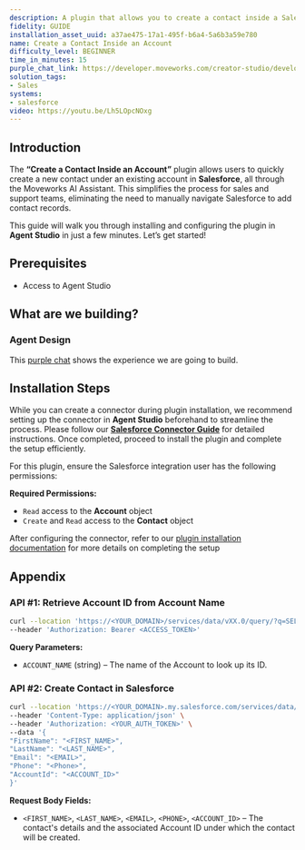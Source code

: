 ```yaml
---
description: A plugin that allows you to create a contact inside a Salesforce account.
fidelity: GUIDE
installation_asset_uuid: a37ae475-17a1-495f-b6a4-5a6b3a59e780
name: Create a Contact Inside an Account
difficulty_level: BEGINNER
time_in_minutes: 15
purple_chat_link: https://developer.moveworks.com/creator-studio/developer-tools/purple-chat?conversation=%7B%22startTimestamp%22%3A%2211%3A43+AM%22%2C%22messages%22%3A%5B%7B%22parts%22%3A%5B%7B%22richText%22%3A%22%3Cp%3EI+need+to+create+a+new+contact+in+Salesforce.%3Cbr%3E%3C%2Fp%3E%22%7D%5D%2C%22role%22%3A%22user%22%7D%2C%7B%22parts%22%3A%5B%7B%22richText%22%3A%22%3Cp%3ESure%21+I+can+help+with+that.+Please+provide+the+contact%27s+name%2C+email%2C+phone+number%2C+and+the+associated+account.%3Cbr%3E%3C%2Fp%3E%22%7D%5D%2C%22role%22%3A%22assistant%22%7D%2C%7B%22parts%22%3A%5B%7B%22richText%22%3A%22%3Cp%3EName%3A+John+Doe%3Cbr%3EEmail%3A+john.doe%40abcinc.com%3Cbr%3EPhone%3A+%2B9876543210%3Cbr%3EAccount%3A+ABC+Inc.%3Cbr%3E%3C%2Fp%3E%22%7D%5D%2C%22role%22%3A%22user%22%7D%2C%7B%22parts%22%3A%5B%7B%22reasoningSteps%22%3A%5B%7B%22richText%22%3A%22Creates+a+new+contact+in+Salesforce+with+the+provided+details.%22%2C%22status%22%3A%22success%22%7D%5D%7D%2C%7B%22richText%22%3A%22%3Cp%3EThe+new+contact+for+John+Doe+at+ABC+Inc.+has+been+successfully+created.%3Cbr%3E%3C%2Fp%3E%22%7D%2C%7B%22richText%22%3A%22%3Cb%3E%3Cp%3ENew+Contact+Created%3Cbr%3E%3C%2Fp%3E%3C%2Fb%3E%3Cbr%3E%3Cp%3E%3Cb%3EName%3A%3C%2Fb%3E+John+Doe%3Cbr%3E%3Cb%3EEmail%3A%3C%2Fb%3E+john.doe%40abcinc.com%3Cbr%3E%3Cb%3EPhone%3A%3C%2Fb%3E+%2B9876543210%3Cbr%3E%3Cb%3EAccount%3A%3C%2Fb%3E+ABC+Inc.%3Cbr%3E%3C%2Fp%3E%22%7D%2C%7B%22citations%22%3A%5B%7B%22citationTitle%22%3A%22John+Doe%22%2C%22connectorName%22%3A%22salesforce%22%7D%2C%7B%22citationTitle%22%3A%22ABC+Inc.%22%2C%22connectorName%22%3A%22salesforce%22%7D%5D%7D%2C%7B%22buttons%22%3A%5B%7B%22buttonText%22%3A%22View+in+Salesforce%22%2C%22style%22%3A%22outlined%22%7D%5D%7D%5D%2C%22role%22%3A%22assistant%22%7D%5D%7D
solution_tags:
- Sales
systems:
- salesforce
video: https://youtu.be/Lh5LOpcNOxg
---
```

## Introduction

The **“Create a Contact Inside an Account”** plugin allows users to quickly create a new contact under an existing account in **Salesforce**, all through the Moveworks AI Assistant. This simplifies the process for sales and support teams, eliminating the need to manually navigate Salesforce to add contact records.

This guide will walk you through installing and configuring the plugin in **Agent Studio** in just a few minutes. Let’s get started!

## **Prerequisites**

- Access to Agent Studio

## **What are we building?**

### Agent Design

This [purple chat](https://developer.moveworks.com/creator-studio/developer-tools/purple-chat?conversation=%7B%22startTimestamp%22%3A%2211%3A43+AM%22%2C%22messages%22%3A%5B%7B%22parts%22%3A%5B%7B%22richText%22%3A%22%3Cp%3EI+need+to+create+a+new+contact+in+Salesforce.%3Cbr%3E%3C%2Fp%3E%22%7D%5D%2C%22role%22%3A%22user%22%7D%2C%7B%22parts%22%3A%5B%7B%22richText%22%3A%22%3Cp%3ESure%21+I+can+help+with+that.+Please+provide+the+contact%27s+name%2C+email%2C+phone+number%2C+and+the+associated+account.%3Cbr%3E%3C%2Fp%3E%22%7D%5D%2C%22role%22%3A%22assistant%22%7D%2C%7B%22parts%22%3A%5B%7B%22richText%22%3A%22%3Cp%3EName%3A+John+Doe%3Cbr%3EEmail%3A+john.doe%40abcinc.com%3Cbr%3EPhone%3A+%2B9876543210%3Cbr%3EAccount%3A+ABC+Inc.%3Cbr%3E%3C%2Fp%3E%22%7D%5D%2C%22role%22%3A%22user%22%7D%2C%7B%22parts%22%3A%5B%7B%22reasoningSteps%22%3A%5B%7B%22richText%22%3A%22Creates+a+new+contact+in+Salesforce+with+the+provided+details.%22%2C%22status%22%3A%22success%22%7D%5D%7D%2C%7B%22richText%22%3A%22%3Cp%3EThe+new+contact+for+John+Doe+at+ABC+Inc.+has+been+successfully+created.%3Cbr%3E%3C%2Fp%3E%22%7D%2C%7B%22richText%22%3A%22%3Cb%3E%3Cp%3ENew+Contact+Created%3Cbr%3E%3C%2Fp%3E%3C%2Fb%3E%3Cbr%3E%3Cp%3E%3Cb%3EName%3A%3C%2Fb%3E+John+Doe%3Cbr%3E%3Cb%3EEmail%3A%3C%2Fb%3E+john.doe%40abcinc.com%3Cbr%3E%3Cb%3EPhone%3A%3C%2Fb%3E+%2B9876543210%3Cbr%3E%3Cb%3EAccount%3A%3C%2Fb%3E+ABC+Inc.%3Cbr%3E%3C%2Fp%3E%22%7D%2C%7B%22citations%22%3A%5B%7B%22citationTitle%22%3A%22John+Doe%22%2C%22connectorName%22%3A%22salesforce%22%7D%2C%7B%22citationTitle%22%3A%22ABC+Inc.%22%2C%22connectorName%22%3A%22salesforce%22%7D%5D%7D%2C%7B%22buttons%22%3A%5B%7B%22buttonText%22%3A%22View+in+Salesforce%22%2C%22style%22%3A%22outlined%22%7D%5D%7D%5D%2C%22role%22%3A%22assistant%22%7D%5D%7D) shows the experience we are going to build.

## Installation Steps

While you can create a connector during plugin installation, we recommend setting up the connector in **Agent Studio** beforehand to streamline the process. Please follow our [**Salesforce Connector Guide**](https://developer.moveworks.com/marketplace/package/?id=salesforce&hist=home%2Cbrws#how-to-implement) for detailed instructions. Once completed, proceed to install the plugin and complete the setup efficiently.

For this plugin, ensure the Salesforce integration user has the following permissions:

**Required Permissions:**

- `Read` access to the **Account** object
- `Create` and `Read` access to the **Contact** object

After configuring the connector, refer to our [plugin installation documentation](https://help.moveworks.com/docs/ai-agent-marketplace-installation) for more details on completing the setup

## **Appendix**

### **API #1: Retrieve Account ID from Account Name**

```bash
curl --location 'https://<YOUR_DOMAIN>/services/data/vXX.0/query/?q=SELECT+Id+FROM+Account+WHERE+Name+LIKE+%27%25<ACCOUNT_NAME>%25%27' \
--header 'Authorization: Bearer <ACCESS_TOKEN>'
```

**Query Parameters:**

- `ACCOUNT_NAME` (string) – The name of the Account to look up its ID.

### **API #2: Create Contact in Salesforce**

```bash
curl --location 'https://<YOUR_DOMAIN>.my.salesforce.com/services/data/vXX.0/sobjects/Contact' \
--header 'Content-Type: application/json' \
--header 'Authorization: <YOUR_AUTH_TOKEN>' \
--data '{
"FirstName": "<FIRST_NAME>",
"LastName": "<LAST_NAME>",
"Email": "<EMAIL>",
"Phone": "<Phone>",
"AccountId": "<ACCOUNT_ID>"
}'
```

**Request Body Fields:**

- `<FIRST_NAME>`, `<LAST_NAME>`, `<EMAIL>`, `<PHONE>`, `<ACCOUNT_ID>` – The contact's details and the associated Account ID under which the contact will be created.
